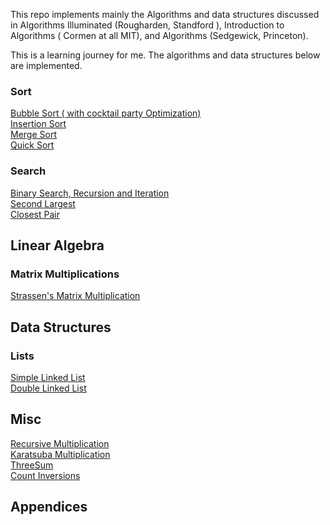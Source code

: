 
This repo implements mainly the Algorithms and data structures discussed in Algorithms Illuminated (Rougharden, Standford ), Introduction to Algorithms ( Cormen at all  MIT), and Algorithms (Sedgewick, Princeton).

This is a learning journey for me. The algorithms and data structures below are implemented. 


### Sort
[Bubble Sort ( with cocktail party Optimization)](Sort/Sort.py)  
[Insertion Sort](Sort/Sort.py)    
[Merge Sort](Sort/Sort.py)   
[Quick Sort](Sort/Sort.py)

### Search
[Binary Search, Recursion and Iteration](Search/Search.py)    
[Second Largest](Search/Search.py)  
[Closest Pair](Search/Search.py)

## Linear Algebra
### Matrix Multiplications 
[Strassen's Matrix Multiplication](LinearAlgebra/MatMul.py)

## Data Structures
### Lists
[Simple Linked List](DataStructures/LinkedList.py)  
[Double Linked List](DataStructures/DoubleLinkedList.py)


## Misc
[Recursive Multiplication](RecursiveIntegerMultiplication.py)  
[Karatsuba Multiplication](RecursiveIntegerMultiplication.py)  
[ThreeSum](Python/Algorithms/Search.py)  
[Count Inversions](Python/Algorithms/CountInversions.py)
## Appendices 
### 


 
